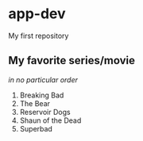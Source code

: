 # app-dev
My first repository
## My favorite series/movie 
*in no particular order*
1. Breaking Bad
2. The Bear
3. Reservoir Dogs
4. Shaun of the Dead
5. Superbad
